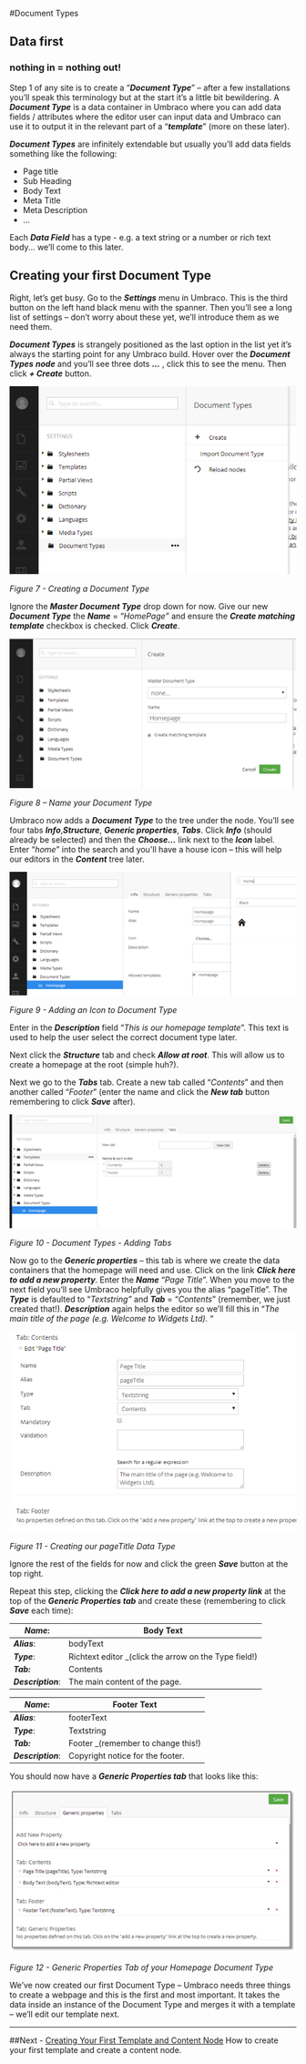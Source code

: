 #Document Types

## Data first 
### nothing in = nothing out!

Step 1 of any site is to create a “**_Document Type_**” – after a few installations you’ll speak this terminology but at the start it’s a little bit bewildering.  A **_Document Type_** is a data container in Umbraco where you can add data fields / attributes where the editor user can input data and Umbraco can use it to output it in the relevant part of a “**_template_**” (more on these later).  

**_Document Types_** are infinitely extendable but usually you’ll add data fields something like the following:
*    Page title
*    Sub Heading
*    Body Text
*    Meta Title
*    Meta Description
*    ...


Each **_Data Field_** has a type - e.g. a text string or a number or rich text body... we’ll come to this later.

## Creating your first Document Type


Right, let’s get busy. Go to the **_Settings_** menu in Umbraco. This is the third button on the left hand black menu with the spanner. Then you’ll see a long list of settings – don’t worry about these yet, we’ll introduce them as we need them. 


**_Document Types_** is strangely positioned as the last option in the list yet it’s always the starting point for any Umbraco build.  Hover over the **_Document Types_** **_node_** and you’ll see three dots **_..._** , click this to see the menu. Then click **_+ Create_** button. 


![Creating a Document Type](images/figure-7-creating-a-document-type.png?raw=true)


*Figure 7 - Creating a Document Type*


Ignore the **_Master Document Type_** drop down for now. Give our new **_Document Type_** the **_Name_** = “_HomePage”_ and ensure the **_Create matching template_** checkbox is checked.  Click **_Create_**. 


![Name your Document Type](images/figure-8-name-your-document-type.png?raw=true)


*Figure 8 – Name your Document Type*


Umbraco now adds a **_Document Type_** to the tree under the node. You’ll see four tabs **_Info_**,**_Structure_**, **_Generic properties_**, **_Tabs_**.  Click **_Info_** (should already be selected) and then the **_Choose..._** link next to the **_Icon_** label.   Enter “_home_” into the search and you'll have a house icon – this will help our editors in the **_Content_** tree later.


![Adding an Icon to Document Type](images/figure-9-adding-an-icon-to-document-type.png?raw=true)


*Figure 9 - Adding an Icon to Document Type*


Enter in the **_Description_** field “_This is our homepage template_”.  This text is used to help the user select the correct document type later. 


Next click the **_Structure_** tab and check **_Allow at root_**.  This will allow us to create a homepage at the root (simple huh?). 


Next we go to the **_Tabs_** tab. Create a new tab called “_Contents_” and then another called “_Footer_” (enter the name and click the **_New tab_** button remembering to click **_Save_** after).


![Document Types - Adding Tabs](images/figure-10-document-types-adding-tabs.png?raw=true)


*Figure 10 - Document Types - Adding Tabs*


Now go to the **_Generic properties_** – this tab is where we create the data containers that the homepage will need and use.  Click on the link **_Click here to add a new property_**. Enter the **_Name_** “_Page Title_”. When you move to the next field you’ll see Umbraco helpfully gives you the alias “pageTitle”.  The **_Type_** is defaulted to “_Textstring”_ and **_Tab_** = “_Contents_” (remember, we just created that!).  **_Description_** again helps the editor so we’ll fill this in “_The main title of the page (e.g. Welcome to Widgets Ltd)._ “ 


![Creating our PageTitle Data Type](images/figure-11-creating-our-pagetitle-data-type.png?raw=true)


*Figure 11 - Creating our pageTitle Data Type*


Ignore the rest of the fields for now and click the green **_Save_** button at the top right. 


Repeat this step, clicking the **_Click here to add a new property link_** at the top of the **_Generic Properties tab_** and create these (remembering to click **_Save_** each time):

|**_Name_**: |	Body Text |
|  --------- |  --------- |
|**_Alias_**: |	bodyText|
|**_Type_**: |	Richtext editor _(click the arrow on the Type field!)|
|**_Tab:_** |	Contents|
|**_Description_**: |	The main content of the page.| 


|**_Name_**:  |	Footer Text|
|  --------- |  --------- |
|**_Alias_**: |	footerText|
|**_Type_**: |	Textstring |
|**_Tab:_** 	| Footer _(remember to change this!)|
|**_Description_**: 	| Copyright notice for the footer.  |


You should now have a **_Generic Properties tab_** that looks like this:


![Generic Properties Tab of your Homepage Document Type](images/figure-12-generic-properties-tab.png?raw=true)


*Figure 12 - Generic Properties Tab of your Homepage Document Type*


We’ve now created our first Document Type – Umbraco needs three things to create a webpage and this is the first and most important. It takes the data inside an instance of the Document Type and merges it with a template – we’ll edit our template next.


---
##Next - [Creating Your First Template and Content Node](Creating-Your-First-Template-and-Content-Node.md)
How to create your first template and create a content node. 
